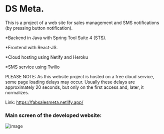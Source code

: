 # DS Meta. 



This is a project of a web site for sales management and SMS notifications (by pressing button notification).

*Backend in Java with Spring Tool Suite 4 (STS).

*Frontend with React-JS.

*Cloud hosting using Netify and Heroku

*SMS service using Twilio


PLEASE NOTE: As this website project is hosted on a free cloud service, some page loading delays may occur. Usually these delays are approximately 20 seconds, but only on the first access and, later, it normalizes. 


Link: https://fabsalesmeta.netlify.app/

### Main screen of the developed website:
![image](https://user-images.githubusercontent.com/96549725/180628271-ff24b4a9-2a01-400c-93f7-63b68372d7d3.png)
